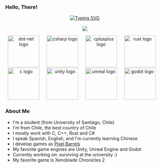 ### Hello, There!

<p align="center">
  <a href="https://git.io/typing-svg">
          <a href="https://git.io/typing-svg"><img src="https://readme-typing-svg.demolab.com?font=Jetbrains&duration=1000&pause=500&color=7B12E9&center=true&multiline=true&repeat=false&width=435&lines=Hello!+I'm+Cosmo!;CS+Student+%7C+Game+Developer" alt="Typing SVG" /></a>
     <br/>
    <br/>
    <a href="https://github.com/TungusSs">
        <img src="https://github-stats-alpha.vercel.app/api?username=ElCosmoXD&cc=22272e&tc=cc9cfc&ic=fff&bc=0000">
    </a>
</p>

<div align="center">
  <img src="https://skillicons.dev/icons?i=dotnet" height="100" alt="dot-net logo"  />
  <img width="15" />
  <img src="https://skillicons.dev/icons?i=cs" height="100" alt="csharp logo"  />
  <img width="15" />
  <img src="https://skillicons.dev/icons?i=cpp" height="100" alt="cplusplus logo"  />
  <img width="15" />
  <img src="https://skillicons.dev/icons?i=rust" height="100" alt="rust logo"  />
  <img width="15" />
  <br>
  <img src="https://skillicons.dev/icons?i=c" height="100" alt="c logo"  />
  <img width="15" />
  <img src="https://skillicons.dev/icons?i=unity" height="100" alt="unity logo"  />
  <img width="15" />
  <img src="https://skillicons.dev/icons?i=unreal" height="100" alt="unreal logo"  />
  <img width="15" />
  <img src="https://skillicons.dev/icons?i=godot" height="100" alt="godot logo"  />
  <img width="15" />
</div>

### About Me

* I'm a student (from University of Santiago, Chile)
* I'm from Chile, the best country of Chile
* I mostly work with C, C++, Rust and C#
* I speak Spanish, English, and I'm currently learning Chinese
* I develop games as [Pixel Barrels](https://pixel-barrels.itch.io/)
* My favorite game engines are Unity, Unreal Engine and Godot
* Currently working on: surviving at the university :)
* My favorite game is Xenoblade Chronicles 2
